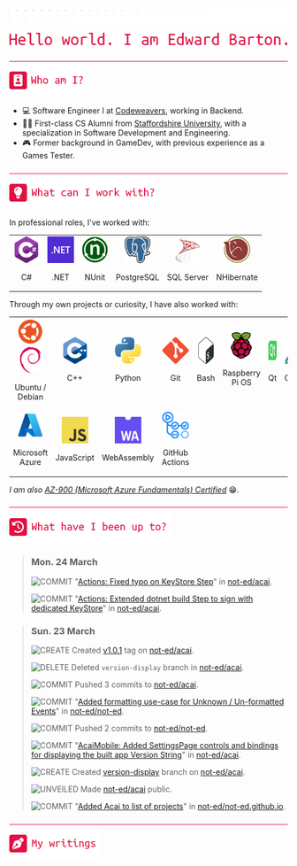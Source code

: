 <div align="left">
<img src="./greebles/dots.png">
<img src="./greebles/hero-greeting.png" alt="Hello, world. I am Edward Barton.">
</div>

<img align="center" width=1021 height=1 src="./greebles/line.png">

<div align="left">
<img src="./greebles/header-about.png" alt="Who am I?"></img>

- :computer: Software Engineer I at [Codeweavers](https://www.codeweavers.net/), working in Backend.
- :student: First-class CS Alumni from [Staffordshire University](https://www.staffs.ac.uk/), with a specialization in Software Development and Engineering.
- :video_game: Former background in GameDev, with previous experience as a Games Tester.
 
</div>

<img align="center" width=1021 height=1 src="./greebles/line.png">

<div align="left">
<img src="./greebles/header-technologies.png" alt="What can I work with?"></img>

In professional roles, I've worked with:

<table align="center">
<tr>
<td align="center">
<img width=48 height=48 src="./greebles/tech/csharp.png">

C#
</td>
<td align="center">
<img width=48 height=48 src="./greebles/tech/dotnet.png">

.NET
</td>
<td align="center">
<img width=48 height=48 src="./greebles/tech/nunit.png">

NUnit
</td>
<td align="center">
<img width=48 height=48 src="./greebles/tech/postgresql.png">

PostgreSQL
</td>
<td align="center">
<img width=48 height=48 src="./greebles/tech/sqlserver.png">

SQL Server
</td>
<td align="center">
<img width=48 height=48 src="./greebles/tech/nhibernate.png">

NHibernate
</td>
<tr>
</table>

Through my own projects or curiosity, I have also worked with:

<table align="center">
<tr>
<td align="center">
<img width=48 height=48 src="./greebles/tech/ubuntu.png">
<img width=48 height=48 src="./greebles/tech/debian.png">

Ubuntu / Debian
</td>
<td align="center">
<img width=48 height=48 src="./greebles/tech/cplusplus.png">

C++
</td>
<td align="center">
<img width=48 height=48 src="./greebles/tech/python.png">

Python
</td>
<td align="center">
<img width=48 height=48 src="./greebles/tech/git.png">

Git
</td>
<td align="center">
<img width=48 height=48 src="./greebles/tech/bash.png">

Bash
</td>
<td align="center">
<img width=48 height=48 src="./greebles/tech/raspberrypi.png">

Raspberry Pi OS
</td>
<td align="center">
<img width=48 height=48 src="./greebles/tech/qt.png">

Qt
</td>
<td align="center">
<img width=48 height=48 src="./greebles/tech/cmake.png">

CMake
</td>
</tr>
<tr>
<td align="center">
<img width=48 height=48 src="./greebles/tech/azure.png">

Microsoft Azure
</td>
<td align="center">
<img width=48 height=48 src="./greebles/tech/javascript.png">

JavaScript
</td>
<td align="center">
<img width=48 height=48 src="./greebles/tech/webassembly.png">

WebAssembly
</td>
<td align="center">
<img width=48 height=48 src="./greebles/tech/githubactions.png">

GitHub Actions
</td>
</tr>
</table>

*I am also [AZ-900 (Microsoft Azure Fundamentals) Certified](https://learn.microsoft.com/en-gb/users/not-ed/credentials/84505f8dcf8a6f35)* :grin:.

</div>

<img align="center" width=1021 height=1 src="./greebles/line.png">

<div align="left">
<img src="./greebles/header-history.png" alt="What have I been up to?"></img>

<!-- Content is removed and re-populated here automatically by Github actions, do not put anything here manually.-->
<!-- HISTORY_START -->

> ### Mon. 24 March
>
> ![COMMIT](https://img.shields.io/badge/COMMIT-1173E0?style=flat-square) "[Actions: Fixed typo on KeyStore Step](https://github.com/not-ed/acai/commit/7f8191df05fa4bd6f56fcf6a98d5c3565039411e)" in [not-ed/acai](https://github.com/not-ed/acai).
>
> ![COMMIT](https://img.shields.io/badge/COMMIT-1173E0?style=flat-square) "[Actions: Extended dotnet build Step to sign with dedicated KeyStore](https://github.com/not-ed/acai/commit/de50bad2d235ea4fffb0b12b629b9bd212e02fb4)" in [not-ed/acai](https://github.com/not-ed/acai).

> ### Sun. 23 March
>
> ![CREATE](https://img.shields.io/badge/CREATE-11E05E?style=flat-square) Created [v1.0.1](https://github.com/not-ed/acai/releases/tag/v1.0.1) tag on [not-ed/acai](https://github.com/not-ed/acai).
>
> ![DELETE](https://img.shields.io/badge/DELETE-E01142?style=flat-square) Deleted `version-display` branch in [not-ed/acai](https://github.com/not-ed/acai).
>
> ![COMMIT](https://img.shields.io/badge/COMMIT-1173E0?style=flat-square) Pushed 3 commits to [not-ed/acai](https://github.com/not-ed/acai).
>
> ![COMMIT](https://img.shields.io/badge/COMMIT-1173E0?style=flat-square) "[Added formatting use-case for Unknown / Un-formatted Events](https://github.com/not-ed/not-ed/commit/037b55e3b2ecd8eb93c60092304e348b3d0927fe)" in [not-ed/not-ed](https://github.com/not-ed/not-ed).
>
> ![COMMIT](https://img.shields.io/badge/COMMIT-1173E0?style=flat-square) Pushed 2 commits to [not-ed/not-ed](https://github.com/not-ed/not-ed).
>
> ![COMMIT](https://img.shields.io/badge/COMMIT-1173E0?style=flat-square) "[AcaiMobile: Added SettingsPage controls and bindings for displaying the built app Version String](https://github.com/not-ed/acai/commit/590a81fdcca2e4f6ff2fafda097a4f068c07c003)" in [not-ed/acai](https://github.com/not-ed/acai).
>
> ![CREATE](https://img.shields.io/badge/CREATE-11E05E?style=flat-square) Created [version-display](https://github.com/not-ed/acai/tree/version-display) branch on [not-ed/acai](https://github.com/not-ed/acai).
>
> ![UNVEILED](https://img.shields.io/badge/UNVEILED-EDEDED?style=flat-square) Made [not-ed/acai](https://github.com/not-ed/acai) public.
>
> ![COMMIT](https://img.shields.io/badge/COMMIT-1173E0?style=flat-square) "[Added Acai to list of projects](https://github.com/not-ed/not-ed.github.io/commit/bfb09b37e8c6f125a30ee6293e648630ff718712)" in [not-ed/not-ed.github.io](https://github.com/not-ed/not-ed.github.io).

<!-- HISTORY_END -->

</div>

<img align="center" width=1021 height=1 src="./greebles/line.png" alt="My writings">

<div align="left">
<img src="./greebles/header-articles.png"></img>
<!-- Content is removed and re-populated here automatically by Github actions, do not put anything here manually.-->
<!-- FEED_START -->

<!-- FEED_END -->
</div>
